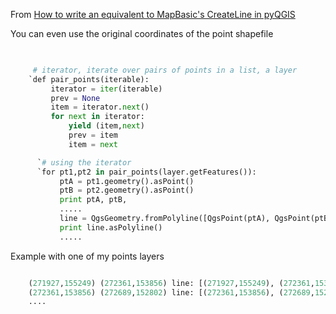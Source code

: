 
From [How to write an equivalent to MapBasic's CreateLine in pyQGIS](http://gis.stackexchange.com/questions/56932/how-to-write-an-equivalent-to-mapbasics-createline-in-pyqgis)

You can even use the original coordinates of the point shapefile

```python
 

     # iterator, iterate over pairs of points in a list, a layer
    `def pair_points(iterable):
         iterator = iter(iterable)
         prev = None
         item = iterator.next() 
         for next in iterator:
             yield (item,next)
             prev = item
             item = next

      `# using the iterator 
      `for pt1,pt2 in pair_points(layer.getFeatures()):
           ptA = pt1.geometry().asPoint()
           ptB = pt2.geometry().asPoint()
           print ptA, ptB, 
           .....
           line = QgsGeometry.fromPolyline([QgsPoint(ptA), QgsPoint(ptB)])
           print line.asPolyline()
           .....
```
Example with one of my points layers
```python

    (271927,155249) (272361,153856) line: [(271927,155249), (272361,153856)]
    (272361,153856) (272689,152802) line: [(272361,153856), (272689,152802)]
    ....
```

     
